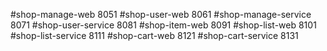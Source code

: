 #shop-manage-web 8051
#shop-user-web 8061
#shop-manage-service 8071
#shop-user-service 8081
#shop-item-web 8091
#shop-list-web 8101
#shop-list-service 8111
#shop-cart-web 8121
#shop-cart-service 8131